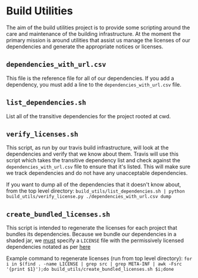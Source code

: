 # Build Utilities

The aim of the build utilities project is to provide some scripting
around the care and maintenance of the building infrastructure.  At the
moment the primary mission is around utilities that assist us manage the
licenses of our dependencies and generate the appropriate notices or
licenses.

## `dependencies_with_url.csv`
This file is the reference file for all of our dependencies.
If you add a dependency, you must add a line to the
`dependencies_with_url.csv` file.

## `list_dependencies.sh`

List all of the transitive dependencies for the project rooted at cwd.

## `verify_licenses.sh`

This script, as run by our travis build infrastructure, will look at the
dependencies and verify that we know about them. Travis will use this
script which takes the transitive dependency list and check against the 
`dependencies_with_url.csv` file to ensure that it's listed. This will
make sure we track dependencies and do not have any unacceptable
dependencies.

If you want to dump all of the dependencies that it doesn't know about,
from the top level directory:
`build_utils/list_dependencies.sh | python build_utils/verify_license.py ./dependencies_with_url.csv dump`

## `create_bundled_licenses.sh`

This script is intended to regenerate the licenses for each project that
bundles its dependencies.  Because we bundle our dependencies in a
shaded jar, we
[must](http://www.apache.org/dev/licensing-howto.html#deps-of-deps) specify a `LICENSE` file with the permissively
licensed dependencies notated as per [here](http://www.apache.org/dev/licensing-howto.html#permissive-deps)

Example command to regenerate licenses (run from top level directory):
`for i in $(find . -name LICENSE | grep src | grep META-INF | awk -Fsrc '{print $1}');do build_utils/create_bundled_licenses.sh $i;done`
